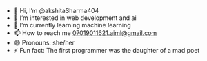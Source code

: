 - 👋 Hi, I’m @akshitaSharma404
- 👀 I’m interested in web development and ai
- 🌱 I’m currently learning machine learning
- 📫 How to reach me 07019011621.aiml@gmail.com
- 😄 Pronouns: she/her
- ⚡ Fun fact: The first programmer was the daughter of a mad poet

<!---
akshitaSharma404/akshitaSharma404 is a ✨ special ✨ repository because its `README.md` (this file) appears on your GitHub profile.
You can click the Preview link to take a look at your changes.
--->
